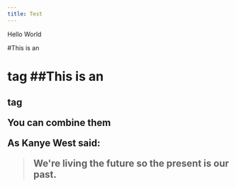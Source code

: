 ```yaml
---
title: Test
---
```


Hello World

#This is an <h1> tag
##This is an <h2> tag

__You **can** combine them__

As Kanye West said:
> We're living the future so
> the present is our past.

